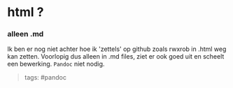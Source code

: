 # html ?

### alleen .md
Ik ben er nog niet achter hoe ik 'zettels' op github zoals rwxrob in .html weg
kan zetten. Voorlopig dus alleen in .md files, ziet er ook goed uit en scheelt
een bewerking. ```Pandoc``` niet nodig.

> tags: #pandoc

